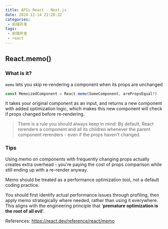 ```yaml
---
title: APIs React - Next.js
date: 2024-12-14 21:20:32
categories:
 - 前端开发
tags:
 - 前端开发
 - react
---
```


## React.memo()

### What is it?

`memo` lets you skip re-rendering a component when its props are unchanged

```ts
const MemoizedComponent = React.memo(SomeComponent, arePropsEqual?)
```

It takes your original component as an input, and returns a new component with added optimization logic, which makes this new component will check if props changed before re-rendering.

> There is a rule you should always keep in mind: By default, React rerenders a component and all its children whenever the parent component rerenders - even if the props haven't changed.

### Tips

Using memo on components with frequently changing props actually creates extra overhead - you're paying the cost of props comparison while still ending up with a re-render anyway.

Memo should be treated as a performance optimization tool, not a default coding practice.

You should first identify actual performance issues through profiling, then apply memo strategically where needed, rather than using it everywhere. This aligns with the engineering principle that '**premature optimization is the root of all evil**'.

References: https://react.dev/reference/react/memo

